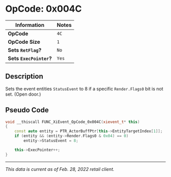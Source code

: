 # OpCode: 0x004C

| Information               | Notes |
|---                        |---    |
| **OpCode**                | `4C`  |
| **OpCode Size**           | `1`   |
| **Sets `RetFlag`?**       | `No`  |
| **Sets `ExecPointer`?**   | `Yes` |

## Description

Sets the event entities `StatusEvent` to 8 if a specific `Render.Flags0` bit is not set. (Open door.)

## Pseudo Code

```cpp
void __thiscall FUNC_XiEvent_OpCode_0x004C(xievent_t* this)
{
    const auto entity = PTR_ActorBuffPtr[this->EntityTargetIndex[1]];
    if (entity && (entity->Render.Flags0 & 0x04) == 0)
        entity->StatusEvent = 8;

    this->ExecPointer++;
}
```

---

_This data is current as of Feb. 28, 2022 retail client._